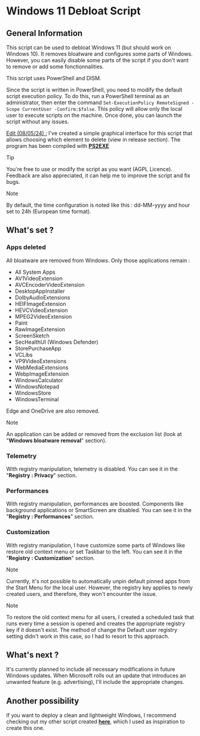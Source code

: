 # Windows 11 Debloat Script
## General Information
This script can be used to debloat Windows 11 (but should work on Windows 10). It removes bloatware and configures some parts of Windows.
However, you can easily disable some parts of the script if you don't want to remove or add some fonctionnalities.

This script uses PowerShell and DISM.

Since the script is written in PowerShell, you need to modify the default script execution policy. To do this, run a PowerShell terminal as an administrator, then enter the command `Set-ExecutionPolicy RemoteSigned -Scope CurrentUser -Confirm:$false`. This policy will allow only the local user to execute scripts on the machine. Once done, you can launch the script without any issues.

<ins>Edit (08/05/24) :</ins> I've created a simple graphical interface for this script that allows choosing which element to delete (view in release section). The program has been compiled with **[PS2EXE](https://github.com/MScholtes/PS2EXE)**

> [!TIP]
> You're free to use or modify the script as you want (AGPL Licence). Feedback are also appreciated, it can help me to improve the script and fix bugs.

> [!NOTE]
> By default, the time configuration is noted like this : dd-MM-yyyy and hour set to 24h (European time format).

## What's set ?

### Apps deleted

All bloatware are removed from Windows. Only those applications remain :

- All System Apps
- AV1VideoExtension
- AVCEncoderVideoExtension
- DesktopAppInstaller
- DolbyAudioExtensions
- HEIFImageExtension
- HEVCVideoExtension
- MPEG2VideoExtension
- Paint
- RawImageExtension
- ScreenSketch
- SecHealthUI (Windows Defender)
- StorePurchaseApp
- VCLibs
- VP9VideoExtensions
- WebMediaExtensions
- WebpImageExtension
- WindowsCalculator
- WindowsNotepad
- WindowsStore
- WindowsTerminal

Edge and OneDrive are also removed.

> [!NOTE]
> An application can be added or removed from the exclusion list (look at "**Windows bloatware removal**" section).

### Telemetry

With registry manipulation, telemetry is disabled. You can see it in the "**Registry : Privacy**" section.

### Performances

With registry manipulation, performances are boosted. Components like background applications or SmartScreen are disabled. You can see it in the "**Registry : Performances**" section.

### Customization

With registry manipulation, I have customize some parts of Windows like restore old context menu or set Taskbar to the left. You can see it in the "**Registry : Customization**" section.

> [!NOTE]
> Currently, it's not possible to automatically unpin default pinned apps from the Start Menu for the local user. However, the registry key applies to newly created users, and therefore, they won't encounter the issue.

> [!NOTE]
> To restore the old context menu for all users, I created a scheduled task that runs every time a session is opened and creates the appropriate registry key if it doesn't exist. The method of change the Default user registry setting didn't work in this case, so I had to resort to this approach.

## What's next ?

It's currently planned to include all necessary modifications in future Windows updates. When Microsoft rolls out an update that introduces an unwanted feature (e.g. advertising), I'll include the appropriate changes.

## Another possibility

If you want to deploy a clean and lightweight Windows, I recommend checking out my other script created **[here](https://github.com/DarkArshyn/Windows11Lite)**, which I used as inspiration to create this one.
